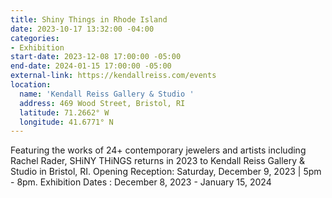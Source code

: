 ```yaml
---
title: Shiny Things in Rhode Island
date: 2023-10-17 13:32:00 -04:00
categories:
- Exhibition
start-date: 2023-12-08 17:00:00 -05:00
end-date: 2024-01-15 17:00:00 -05:00
external-link: https://kendallreiss.com/events
location:
  name: 'Kendall Reiss Gallery & Studio '
  address: 469 Wood Street, Bristol, RI
  latitude: 71.2662° W
  longitude: 41.6771° N
---
```


Featuring the works of 24+ contemporary jewelers and artists including Rachel Rader, SHiNY THiNGS returns in 2023 to Kendall Reiss Gallery & Studio in Bristol, RI. Opening Reception: Saturday, December 9, 2023 | 5pm - 8pm. Exhibition Dates : December 8, 2023 - January 15, 2024 
